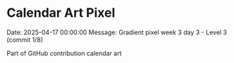# Calendar Art Pixel

Date: 2025-04-17 00:00:00
Message: Gradient pixel week 3 day 3 - Level 3 (commit 1/8)

Part of GitHub contribution calendar art
